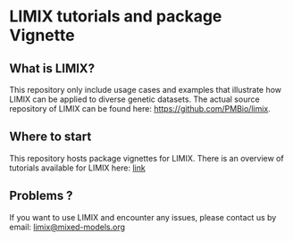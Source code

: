# LIMIX tutorials and package Vignette 

## What is LIMIX? 

This repository only include usage cases and examples that illustrate how LIMIX can be applied to diverse genetic datasets. 
The actual source repository of LIMIX can be found here: https://github.com/PMBio/limix.

## Where to start
This repository hosts package vignettes for LIMIX.
There is an overview of tutorials available for LIMIX here:
[link](README.ipynb)

## Problems ?
If you want to use LIMIX and encounter any issues, please contact us by email: limix@mixed-models.org
